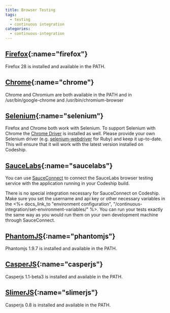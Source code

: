 ```yaml
---
title: Browser Testing
tags:
  - testing
  - continuous integration
categories:
  - continuous-integration
---
```

## [Firefox](#firefox){:name="firefox"}
Firefox 28 is installed and available in the PATH.

## [Chrome](#chrome){:name="chrome"}
Chrome and Chromium are both available in the PATH and in /usr/bin/google-chrome and /usr/bin/chromium-browser

## [Selenium](#selenium){:name="selenium"}
Firefox and Chrome both work with Selenium. To support Selenium with Chrome the [Chrome Driver](https://code.google.com/p/selenium/wiki/ChromeDriver) is installed as well. Please provide your own Selenium driver (e.g. [selenium-webdriver](https://github.com/vertis/selenium-webdriver) for Ruby) and keep it up-to-date. This will ensure that it will work with the latest version installed on Codeship.

## [SauceLabs](#saucelabs){:name="saucelabs"}
You can use [SauceConnect](https://saucelabs.com/docs/connect) to connect the SauceLabs
browser testing service with the application running in your Codeship build.

There is no special integration necessary for SauceConnect on Codeship. Make sure you set the username and api key
or other necessary variables in the <%= docs_link_to "environment configuration", "/continuous-integration/set-environment-variables/" %>. You can run your tests exactly the same
way as you would run them on your own development machine through SauceConnect.

## [PhantomJS](#phantomjs){:name="phantomjs"}
Phantomjs 1.9.7 is installed and available in the PATH.

## [CasperJS](#casperjs){:name="casperjs"}
Casperjs 1.1-beta3 is installed and available in the PATH.

## [SlimerJS](#slimerjs){:name="slimerjs"}
Casperjs 0.8 is installed and available in the PATH.
